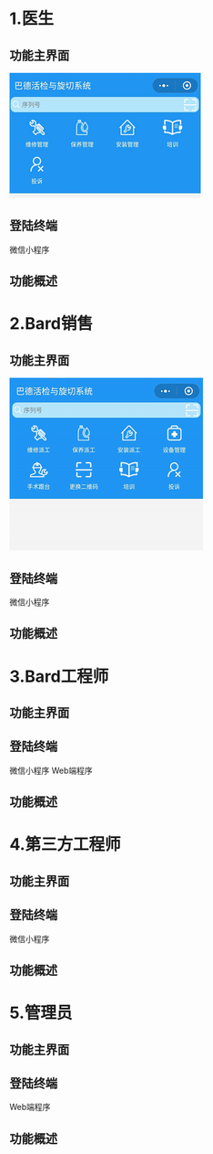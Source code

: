 # 1.医生
## 功能主界面
![](/assets/未命名1527238739.png)
## 登陆终端
微信小程序
## 功能概述
# 2.Bard销售
## 功能主界面
![](/assets/未命名1527239130.png)
## 登陆终端
微信小程序
## 功能概述

# 3.Bard工程师
## 功能主界面
## 登陆终端
微信小程序
Web端程序
## 功能概述


# 4.第三方工程师
## 功能主界面
## 登陆终端
微信小程序
## 功能概述

# 5.管理员
## 功能主界面
## 登陆终端
Web端程序
## 功能概述
